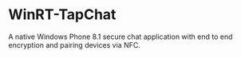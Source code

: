 # WinRT-TapChat
A native Windows Phone 8.1 secure chat application with end to end encryption and pairing devices via NFC.
